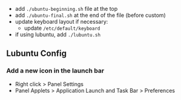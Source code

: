 - add `./ubuntu-beginning.sh` file at the top
- add `./ubuntu-final.sh` at the end of the file (before custom)
- update keyboard layout if necessary:
    - update `/etc/default/keyboard`
- if using lubuntu, add `./lubuntu.sh`

## Lubuntu Config

### Add a new icon in the launch bar

- Right click > Panel Settings
- Panel Applets > Application Launch and Task Bar > Preferences
